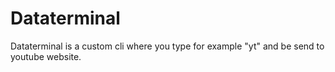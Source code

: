 # Dataterminal

Dataterminal is a custom cli where you type for example "yt" and be send to youtube website.
